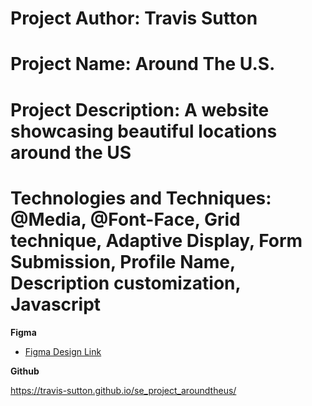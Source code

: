 # Project Author: Travis Sutton

# Project Name: Around The U.S.

# Project Description: A website showcasing beautiful locations around the US

# Technologies and Techniques: @Media, @Font-Face, Grid technique, Adaptive Display, Form Submission, Profile Name, Description customization, Javascript

**Figma**

- [Figma Design Link](https://www.figma.com/file/EO5AaNCuzzFL7X5gSY7HwQ/Sprint-4_-Around-The-U.S.-_-desktop-%2B-mobile?node-id=0%3A1&mode=dev)

**Github**

https://travis-sutton.github.io/se_project_aroundtheus/
